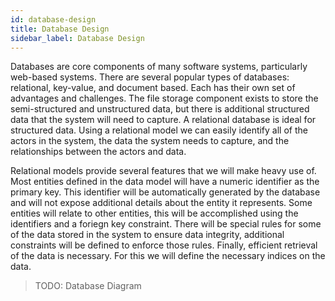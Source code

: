 ```yaml
---
id: database-design
title: Database Design
sidebar_label: Database Design
---
```


Databases are core components of many software systems, particularly web-based systems. There are several popular types of databases: relational, key-value, and document based. Each has their own set of advantages and challenges. The file storage component exists to store the semi-structured and unstructured data, but there is additional structured data that the system will need to capture. A relational database is ideal for structured data. Using a relational model we can easily identify all of the actors in the system, the data the system needs to capture, and the relationships between the actors and data.

Relational models provide several features that we will make heavy use of. Most entities defined in the data model will have a numeric identifier as the primary key. This identifier will be automatically generated by the database and will not expose additional details about the entity it represents. Some entities will relate to other entities, this will be accomplished using the identifiers and a foriegn key constraint. There will be special rules for some of the data stored in the system to ensure data integrity, additional constraints will be defined to enforce those rules. Finally, efficient retrieval of the data is necessary. For this we will define the necessary indices on the data.

> TODO: Database Diagram
